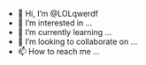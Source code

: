 - 👋 Hi, I’m @LOLqwerdf
- 👀 I’m interested in ...
- 🌱 I’m currently learning ...
- 💞️ I’m looking to collaborate on ...
- 📫 How to reach me ...

<!---
LOLqwerdf/LOLqwerdf is a ✨ special ✨ repository because its `README.md` (this file) appears on your GitHub profile.
You can click the Preview link to take a look at your changes.
--->
